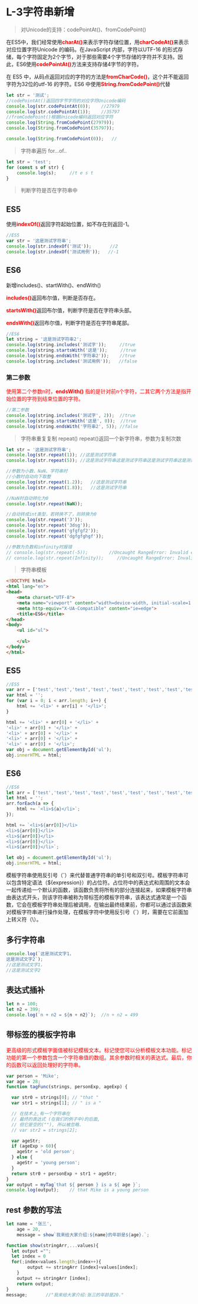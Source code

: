 # L-3字符串新增
> 对Unicode的支持：codePointAt()、fromCodePoint()

在ES5中，我们经常使用<font color="red">**charAt()**</font>来表示字符存储位置，用<font color="red">**charCodeAt()**</font>来表示对应位置字符Unicode 的编码。在JavaScript 内部，字符以UTF-16 的形式存储，每个字符固定为2个字节，对于那些需要4个字节存储的字符并不支持。因此，ES6使用<font color="red">**codePointAt()**</font>方法来支持存储4字节的字符。

在 ES5 中，从码点返回对应的字符的方法是<font color="red">**fromCharCode()**</font>，这个并不能返回字符为32位的utf-16 的字符。ES6 中使用<font color="red">**String.fromCodePoint()**</font>代替

```js
let str = '测试';
//codePointAt()返回四字节字符的对应字符Unicode编码
console.log(str.codePointAt(0));    //27979
console.log(str.codePointAt(1));    //35797
//fromCodePoint()根据Unicode编码返回对应字符
console.log(String.fromCodePoint(27979));
console.log(String.fromCodePoint(35797));

console.log(String.fromCodePoint(0));   //
```

> 字符串遍历 for...of..
```js
let str = 'test';
for (const s of str) {
    console.log(s);     //t e s t
}
```
> 判断字符是否在字符串中
## ES5
使用<font color="red">**indexOf()**</font>返回字符起始位置，如不存在则返回-1。
```js
//ES5
var str = '这是测试字符串';
console.log(str.indexOf('测试'));       //2
console.log(str.indexOf('测试用例'));   //-1
```
## ES6
新增includes()、startWith()、endWith()

<font color="red">**includes()**</font>返回布尔值，判断是否存在。

<font color="red">**startsWith()**</font>返回布尔值，判断字符是否在字符串头部。

<font color="red">**endsWith()**</font>返回布尔值，判断字符是否在字符串尾部。
```js
//ES6
let string = '这是测试字符串2';
console.log(string.includes('测试字'));     //true 
console.log(string.startsWith('这是'));     //true
console.log(string.endsWith('字符串2'));    //true
console.log(string.includes('测试用例'));   //false
```
### 第二参数
<font color="red">使用第二个参数n时，**endsWith()** 指的是针对前n个字符，二其它两个方法是指开始位置的字符到结束位置的字符。</font>
```js
//第二参数
console.log(string.includes('测试字', 2));  //true
console.log(string.startsWith('这是', 0));  //true
console.log(string.endsWith('字符串2', 5)); //false
```
> 字符串重复复制 repeat()
repeat()返回一个新字符串，参数为复制次数
```js
let str = '这是测试字符串';
console.log(str.repeat(1)); //这是测试字符串
console.log(str.repeat(5)); //这是测试字符串这是测试字符串这是测试字符串这是测试字符串这是测试字符串

//参数为小数、NaN、字符串时
//小数时自动向下取整
console.log(str.repeat(1.2));   //这是测试字符串
console.log(str.repeat(1.8));   //这是测试字符串

//NaN时自动转化为0
console.log(str.repeat(NaN));

//自动转成int类型，若转换不了，则转换为0
console.log(str.repeat('3'));
console.log(str.repeat('3dsg'));
console.log(str.repeat('gfgfgf2'));
console.log(str.repeat('dgfgfghgf'));

//参数为负数和infinity时报错
// console.log(str.repeat(-5));        //Uncaught RangeError: Invalid count value
// console.log(str.repeat(Infinity));     //Uncaught RangeError: Invalid count value
```
> 字符串模板
```html
<!DOCTYPE html>
<html lang="en">
<head>
    <meta charset="UTF-8">
    <meta name="viewport" content="width=device-width, initial-scale=1.0">
    <meta http-equiv="X-UA-Compatible" content="ie=edge">
    <title>ES6</title>
</head>
<body>
    <ul id="ul">
        
    </ul>
</body>
</html>
```
## ES5
```js
//ES5
var arr = ['test','test','test','test','test','test','test','test','test','test'];
var html = '';
for (var i = 0; i < arr.length; i++) {
    html += '<li>' + arr[i] + '</li>';
}

html += '<li>' + arr[0] + '</li>' +
'<li>' + arr[0] + '</li>' +
'<li>' + arr[0] + '</li>' +
'<li>' + arr[0] + '</li>' +
'<li>' + arr[0] + '</li>';
var obj = document.getElementById('ul');
obj.innerHTML = html;
```
## ES6
```js
//ES6
let arr = ['test','test','test','test','test','test','test','test','test','test'];
let html = '';
arr.forEach(a => {
    html += `<li>${a}</li>`;
});

html += `<li>${arr[0]}</li>
<li>${arr[0]}</li>
<li>${arr[0]}</li>
<li>${arr[0]}</li>
<li>${arr[0]}</li>`;

let obj = document.getElementById('ul');
obj.innerHTML = html;
```
模板字符串使用反引号（\`）来代替普通字符串的单引号和双引号。模板字符串可以包含特定语法（${expression}）的占位符。占位符中的表达式和周围的文本会一起传递给一个默认的函数，该函数负责将所有的部分连接起来，如果模板字符串由表达式开头，则该字符串被称为带标签的模板字符串，该表达式通常是一个函数，它会在模板字符串处理后被调用，在输出最终结果前，你都可以通过该函数来对模板字符串进行操作处理，在模板字符中使用反引号（\`）时，需要在它前面加上转义符（\）。

## 多行字符串
```js
console.log(`这是测试文字1，
这是测试文字2`);
//这是测试文字1，
//这是测试文字2
```

## 表达式插补
```js
let n = 100;
let n2 = 399;
console.log(`n + n2 = ${n + n2}`);  //n + n2 = 499
```

## 带标签的模板字符串
<font color="red">更高级的形式模板字面值被标记模板文本。标记使您可以分析模板文本功能。标记功能的第一个参数包含一个字符串值的数组。其余参数时相关的表达式。最后，你的函数可以返回处理好的字符串。</font>
```js
var person = 'Mike';
var age = 28;
function tagFunc(strings, personExp, ageExp) {

  var str0 = strings[0]; // "that "
  var str1 = strings[1]; // " is a "

  // 在技术上,有一个字符串在
  // 最终的表达式 (在我们的例子中)的后面,
  // 但它是空的(""), 所以被忽略.
  // var str2 = strings[2];

  var ageStr;
  if (ageExp > 60){
    ageStr = 'old person';
  } else {
    ageStr = 'young person';
  }
  return str0 + personExp + str1 + ageStr;
}
var output = myTag`that ${ person } is a ${ age }`;
console.log(output);    // that Mike is a young person
```
## rest 参数的写法
```js
let name = '张三',
    age = 20,
    message = show`我来给大家介绍:${name}的年龄是${age}.`;

function show(stringArr,...values){
  let output ="";
  let index = 0
  for(;index<values.length;index++){
        output += stringArr [index]+values[index];
    }
    output += stringArr [index];
    return output;
}
message;       //"我来给大家介绍:张三的年龄是20."
```